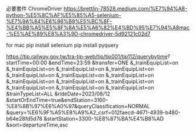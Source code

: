 必要套件
ChromeDriver
<https://brettlin-78528.medium.com/%E7%94%A8-python-%E5%8C%AF%E5%85%A5-selenium-%E7%9A%84%E6%96%B9%E5%BC%8F-%E4%BB%A5%E5%8F%8A%E5%A6%82%E4%BD%95%E7%94%A8mac-%E5%AE%89%E8%A3%9D-chromedriver-5d92121c02d7>

for mac
pip install selenium
pip install pyquery

<https://tip.railway.gov.tw/tra-tip-web/tip/tip001/tip112/querybytime>?
startTime=00:00
&endTime=23:59
&transfer=ONE
&_trainEquipList=on
&_trainEquipList=on
&_trainEquipList=on
&_trainEquipList=on
&_trainEquipList=on
&_trainEquipList=on
&_trainEquipList=on
&_trainEquipList=on
&_trainEquipList=on
&_trainEquipList=on
&_trainEquipList=on
&_trainEquipList=on
&_trainEquipList=on
&trainTypeList=ALL
&rideDate=2023/08/12
&startOrEndTime=true&endStation=3160-%E8%8B%97%E6%A0%97&queryClassification=NORMAL
&query=%E6%9F%A5%E8%A9%A2_csrf=012faecd-4671-4939-b480-b64e28fd5d78
&startStation=3300-%E8%87%BA%E4%B8%AD
&sort=departureTime,asc
